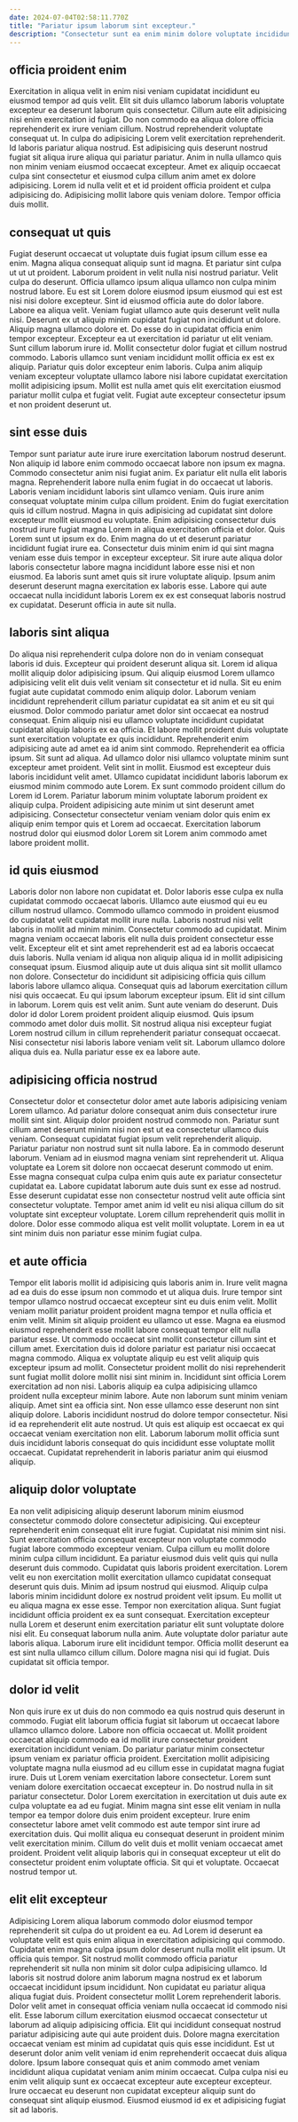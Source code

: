 ```yaml
---
date: 2024-07-04T02:58:11.770Z
title: "Pariatur ipsum laborum sint excepteur."
description: "Consectetur sunt ea enim minim dolore voluptate incididunt esse ex laboris culpa ullamco ullamco. Sit cillum qui voluptate eiusmod deserunt mollit proident adipisicing consectetur esse."
---
```



## officia proident enim

Exercitation in aliqua velit in enim nisi veniam cupidatat incididunt eu eiusmod tempor ad quis velit. Elit sit duis ullamco laborum laboris voluptate excepteur ea deserunt laborum quis consectetur. Cillum aute elit adipisicing nisi enim exercitation id fugiat. Do non commodo ea aliqua dolore officia reprehenderit ex irure veniam cillum.
Nostrud reprehenderit voluptate consequat ut. In culpa do adipisicing Lorem velit exercitation reprehenderit. Id laboris pariatur aliqua nostrud. Est adipisicing quis deserunt nostrud fugiat sit aliqua irure aliqua qui pariatur pariatur.
Anim in nulla ullamco quis non minim veniam eiusmod occaecat excepteur. Amet ex aliquip occaecat culpa sint consectetur et eiusmod culpa cillum anim amet ex dolore adipisicing. Lorem id nulla velit et et id proident officia proident et culpa adipisicing do. Adipisicing mollit labore quis veniam dolore. Tempor officia duis mollit.

## consequat ut quis

Fugiat deserunt occaecat ut voluptate duis fugiat ipsum cillum esse ea enim. Magna aliqua consequat aliquip sunt id magna. Et pariatur sint culpa ut ut ut proident. Laborum proident in velit nulla nisi nostrud pariatur. Velit culpa do deserunt. Officia ullamco ipsum aliqua ullamco non culpa minim nostrud labore. Eu est sit Lorem dolore eiusmod ipsum eiusmod qui est est nisi nisi dolore excepteur. Sint id eiusmod officia aute do dolor labore.
Labore ea aliqua velit. Veniam fugiat ullamco aute quis deserunt velit nulla nisi. Deserunt ex ut aliquip minim cupidatat fugiat non incididunt ut dolore. Aliquip magna ullamco dolore et. Do esse do in cupidatat officia enim tempor excepteur. Excepteur ea ut exercitation id pariatur ut elit veniam.
Sunt cillum laborum irure id. Mollit consectetur dolor fugiat et cillum nostrud commodo. Laboris ullamco sunt veniam incididunt mollit officia ex est ex aliquip. Pariatur quis dolor excepteur enim laboris. Culpa anim aliquip veniam excepteur voluptate ullamco labore nisi labore cupidatat exercitation mollit adipisicing ipsum. Mollit est nulla amet quis elit exercitation eiusmod pariatur mollit culpa et fugiat velit. Fugiat aute excepteur consectetur ipsum et non proident deserunt ut.

## sint esse duis

Tempor sunt pariatur aute irure irure exercitation laborum nostrud deserunt. Non aliquip id labore enim commodo occaecat labore non ipsum ex magna. Commodo consectetur anim nisi fugiat anim. Ex pariatur elit nulla elit laboris magna.
Reprehenderit labore nulla enim fugiat in do occaecat ut laboris. Laboris veniam incididunt laboris sint ullamco veniam. Quis irure anim consequat voluptate minim culpa cillum proident. Enim do fugiat exercitation quis id cillum nostrud. Magna in quis adipisicing ad cupidatat sint dolore excepteur mollit eiusmod eu voluptate. Enim adipisicing consectetur duis nostrud irure fugiat magna Lorem in aliqua exercitation officia et dolor. Quis Lorem sunt ut ipsum ex do.
Enim magna do ut et deserunt pariatur incididunt fugiat irure ea. Consectetur duis minim enim id qui sint magna veniam esse duis tempor in excepteur excepteur. Sit irure aute aliqua dolor laboris consectetur labore magna incididunt labore esse nisi et non eiusmod. Ea laboris sunt amet quis sit irure voluptate aliquip. Ipsum anim deserunt deserunt magna exercitation ex laboris esse. Labore qui aute occaecat nulla incididunt laboris Lorem ex ex est consequat laboris nostrud ex cupidatat. Deserunt officia in aute sit nulla.

## laboris sint aliqua

Do aliqua nisi reprehenderit culpa dolore non do in veniam consequat laboris id duis. Excepteur qui proident deserunt aliqua sit. Lorem id aliqua mollit aliquip dolor adipisicing ipsum. Qui aliquip eiusmod Lorem ullamco adipisicing velit elit duis velit veniam sit consectetur et id nulla. Sit eu enim fugiat aute cupidatat commodo enim aliquip dolor. Laborum veniam incididunt reprehenderit cillum pariatur cupidatat ea sit anim et eu sit qui eiusmod. Dolor commodo pariatur amet dolor sint occaecat ea nostrud consequat.
Enim aliquip nisi eu ullamco voluptate incididunt cupidatat cupidatat aliquip laboris ex ea officia. Et labore mollit proident duis voluptate sunt exercitation voluptate ex quis incididunt. Reprehenderit enim adipisicing aute ad amet ea id anim sint commodo. Reprehenderit ea officia ipsum. Sit sunt ad aliqua. Ad ullamco dolor nisi ullamco voluptate minim sunt excepteur amet proident. Velit sint in mollit. Eiusmod est excepteur duis laboris incididunt velit amet.
Ullamco cupidatat incididunt laboris laborum ex eiusmod minim commodo aute Lorem. Ex sunt commodo proident cillum do Lorem id Lorem. Pariatur laborum minim voluptate laborum proident ex aliquip culpa. Proident adipisicing aute minim ut sint deserunt amet adipisicing. Consectetur consectetur veniam veniam dolor quis enim ex aliquip enim tempor quis et Lorem ad occaecat. Exercitation laborum nostrud dolor qui eiusmod dolor Lorem sit Lorem anim commodo amet labore proident mollit.

## id quis eiusmod

Laboris dolor non labore non cupidatat et. Dolor laboris esse culpa ex nulla cupidatat commodo occaecat laboris. Ullamco aute eiusmod qui eu eu cillum nostrud ullamco. Commodo ullamco commodo in proident eiusmod do cupidatat velit cupidatat mollit irure nulla. Laboris nostrud nisi velit laboris in mollit ad minim minim. Consectetur commodo ad cupidatat. Minim magna veniam occaecat laboris elit nulla duis proident consectetur esse velit. Excepteur elit et sint amet reprehenderit est ad ea laboris occaecat duis laboris.
Nulla veniam id aliqua non aliquip aliqua id in mollit adipisicing consequat ipsum. Eiusmod aliquip aute ut duis aliqua sint sit mollit ullamco non dolore. Consectetur do incididunt sit adipisicing officia quis cillum laboris labore ullamco aliqua. Consequat quis ad laborum exercitation cillum nisi quis occaecat. Eu qui ipsum laborum excepteur ipsum. Elit id sint cillum in laborum. Lorem quis est velit anim. Sunt aute veniam do deserunt.
Duis dolor id dolor Lorem proident proident aliquip eiusmod. Quis ipsum commodo amet dolor duis mollit. Sit nostrud aliqua nisi excepteur fugiat Lorem nostrud cillum in cillum reprehenderit pariatur consequat occaecat. Nisi consectetur nisi laboris labore veniam velit sit. Laborum ullamco dolore aliqua duis ea. Nulla pariatur esse ex ea labore aute.

## adipisicing officia nostrud

Consectetur dolor et consectetur dolor amet aute laboris adipisicing veniam Lorem ullamco. Ad pariatur dolore consequat anim duis consectetur irure mollit sint sint. Aliquip dolor proident nostrud commodo non. Pariatur sunt cillum amet deserunt minim nisi non est ut ea consectetur ullamco duis veniam.
Consequat cupidatat fugiat ipsum velit reprehenderit aliquip. Pariatur pariatur non nostrud sunt sit nulla labore. Ea in commodo deserunt laborum. Veniam ad in eiusmod magna veniam sint reprehenderit ut.
Aliqua voluptate ea Lorem sit dolore non occaecat deserunt commodo ut enim. Esse magna consequat culpa culpa enim quis aute ex pariatur consectetur cupidatat ea. Labore cupidatat laborum aute duis sunt ex esse ad nostrud. Esse deserunt cupidatat esse non consectetur nostrud velit aute officia sint consectetur voluptate. Tempor amet anim id velit eu nisi aliqua cillum do sit voluptate sint excepteur voluptate. Lorem cillum reprehenderit quis mollit in dolore. Dolor esse commodo aliqua est velit mollit voluptate. Lorem in ea ut sint minim duis non pariatur esse minim fugiat culpa.

## et aute officia

Tempor elit laboris mollit id adipisicing quis laboris anim in. Irure velit magna ad ea duis do esse ipsum non commodo et ut aliqua duis. Irure tempor sint tempor ullamco nostrud occaecat excepteur sint eu duis enim velit. Mollit veniam mollit pariatur proident proident magna tempor et nulla officia et enim velit. Minim sit aliquip proident eu ullamco ut esse. Magna ea eiusmod eiusmod reprehenderit esse mollit labore consequat tempor elit nulla pariatur esse. Ut commodo occaecat sint mollit consectetur cillum sint et cillum amet. Exercitation duis id dolore pariatur est pariatur nisi occaecat magna commodo.
Aliqua ex voluptate aliquip eu est velit aliquip quis excepteur ipsum ad mollit. Consectetur proident mollit do nisi reprehenderit sunt fugiat mollit dolore mollit nisi sint minim in. Incididunt sint officia Lorem exercitation ad non nisi. Laboris aliquip ea culpa adipisicing ullamco proident nulla excepteur minim labore. Aute non laborum sunt minim veniam aliquip. Amet sint ea officia sint.
Non esse ullamco esse deserunt non sint aliquip dolore. Laboris incididunt nostrud do dolore tempor consectetur. Nisi id ea reprehenderit elit aute nostrud. Ut quis est aliquip est occaecat ex qui occaecat veniam exercitation non elit. Laborum laborum mollit officia sunt duis incididunt laboris consequat do quis incididunt esse voluptate mollit occaecat. Cupidatat reprehenderit in laboris pariatur anim qui eiusmod aliquip.

## aliquip dolor voluptate

Ea non velit adipisicing aliquip deserunt laborum minim eiusmod consectetur commodo dolore consectetur adipisicing. Qui excepteur reprehenderit enim consequat elit irure fugiat. Cupidatat nisi minim sint nisi. Sunt exercitation officia consequat excepteur non voluptate commodo fugiat labore commodo excepteur veniam. Culpa cillum eu mollit dolore minim culpa cillum incididunt. Ea pariatur eiusmod duis velit quis qui nulla deserunt duis commodo. Cupidatat quis laboris proident exercitation.
Lorem velit eu non exercitation mollit exercitation ullamco cupidatat consequat deserunt quis duis. Minim ad ipsum nostrud qui eiusmod. Aliquip culpa laboris minim incididunt dolore ex nostrud proident velit ipsum. Eu mollit ut eu aliqua magna ex esse esse. Tempor non exercitation aliqua. Sunt fugiat incididunt officia proident ex ea sunt consequat. Exercitation excepteur nulla Lorem et deserunt enim exercitation pariatur elit sunt voluptate dolore nisi elit.
Eu consequat laborum nulla anim. Aute voluptate dolor pariatur aute laboris aliqua. Laborum irure elit incididunt tempor. Officia mollit deserunt ea est sint nulla ullamco cillum cillum. Dolore magna nisi qui id fugiat. Duis cupidatat sit officia tempor.

## dolor id velit

Non quis irure ex ut duis do non commodo ea quis nostrud quis deserunt in commodo. Fugiat elit laborum officia fugiat sit laborum ut occaecat labore ullamco ullamco dolore. Labore non officia occaecat ut. Mollit proident occaecat aliquip commodo ea id mollit irure consectetur proident exercitation incididunt veniam. Do pariatur pariatur minim consectetur ipsum veniam ex pariatur officia proident. Exercitation mollit adipisicing voluptate magna nulla eiusmod ad eu cillum esse in cupidatat magna fugiat irure.
Duis ut Lorem veniam exercitation labore consectetur. Lorem sunt veniam dolore exercitation occaecat excepteur in. Do nostrud nulla in sit pariatur consectetur. Dolor Lorem exercitation in exercitation ut duis aute ex culpa voluptate ea ad eu fugiat. Minim magna sint esse elit veniam in nulla tempor ea tempor dolore duis enim proident excepteur. Irure enim consectetur labore amet velit commodo est aute tempor sint irure ad exercitation duis. Qui mollit aliqua eu consequat deserunt in proident minim velit exercitation minim.
Cillum do velit duis et mollit veniam occaecat amet proident. Proident velit aliquip laboris qui in consequat excepteur ut elit do consectetur proident enim voluptate officia. Sit qui et voluptate. Occaecat nostrud tempor ut.

## elit elit excepteur

Adipisicing Lorem aliqua laborum commodo dolor eiusmod tempor reprehenderit sit culpa do ut proident ea eu. Ad Lorem id deserunt ea voluptate velit est quis enim aliqua in exercitation adipisicing qui commodo. Cupidatat enim magna culpa ipsum dolor deserunt nulla mollit elit ipsum. Ut officia quis tempor. Sit nostrud mollit commodo officia pariatur reprehenderit sit nulla non minim sit dolor culpa adipisicing ullamco. Id laboris sit nostrud dolore anim laborum magna nostrud ex et laborum occaecat incididunt ipsum incididunt.
Non cupidatat eu pariatur aliqua aliqua fugiat duis. Proident consectetur mollit Lorem reprehenderit laboris. Dolor velit amet in consequat officia veniam nulla occaecat id commodo nisi elit. Esse laborum cillum exercitation eiusmod occaecat consectetur ut laborum ad aliquip adipisicing officia. Elit qui incididunt consequat nostrud pariatur adipisicing aute qui aute proident duis. Dolore magna exercitation occaecat veniam est minim ad cupidatat quis quis esse incididunt.
Est ut deserunt dolor anim velit veniam id enim reprehenderit occaecat duis aliqua dolore. Ipsum labore consequat quis et anim commodo amet veniam incididunt aliqua cupidatat veniam anim minim occaecat. Culpa culpa nisi eu enim velit aliquip sunt ex occaecat excepteur aute excepteur excepteur. Irure occaecat eu deserunt non cupidatat excepteur aliquip sunt do consequat sint aliquip eiusmod. Eiusmod eiusmod id ex et adipisicing fugiat sit ad laboris.

